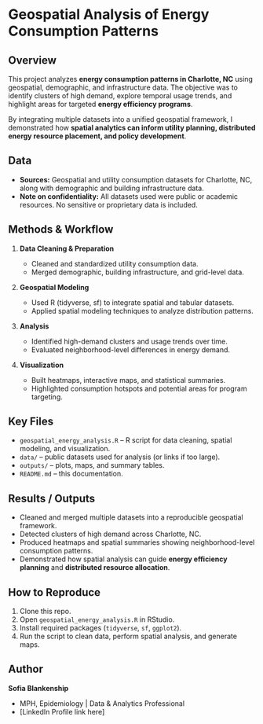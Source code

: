 # Geospatial Analysis of Energy Consumption Patterns  

## Overview  
This project analyzes **energy consumption patterns in Charlotte, NC** using geospatial, demographic, and infrastructure data. The objective was to identify clusters of high demand, explore temporal usage trends, and highlight areas for targeted **energy efficiency programs**.  

By integrating multiple datasets into a unified geospatial framework, I demonstrated how **spatial analytics can inform utility planning, distributed energy resource placement, and policy development**.  

## Data  
- **Sources:** Geospatial and utility consumption datasets for Charlotte, NC, along with demographic and building infrastructure data.  
- **Note on confidentiality:** All datasets used were public or academic resources. No sensitive or proprietary data is included.  

## Methods & Workflow  
1. **Data Cleaning & Preparation**  
   - Cleaned and standardized utility consumption data.  
   - Merged demographic, building infrastructure, and grid-level data.  

2. **Geospatial Modeling**  
   - Used R (tidyverse, sf) to integrate spatial and tabular datasets.  
   - Applied spatial modeling techniques to analyze distribution patterns.  

3. **Analysis**  
   - Identified high-demand clusters and usage trends over time.  
   - Evaluated neighborhood-level differences in energy demand.  

4. **Visualization**  
   - Built heatmaps, interactive maps, and statistical summaries.  
   - Highlighted consumption hotspots and potential areas for program targeting.  

## Key Files  
- `geospatial_energy_analysis.R` – R script for data cleaning, spatial modeling, and visualization.  
- `data/` – public datasets used for analysis (or links if too large).  
- `outputs/` – plots, maps, and summary tables.  
- `README.md` – this documentation.  

## Results / Outputs  
- Cleaned and merged multiple datasets into a reproducible geospatial framework.  
- Detected clusters of high demand across Charlotte, NC.  
- Produced heatmaps and spatial summaries showing neighborhood-level consumption patterns.  
- Demonstrated how spatial analysis can guide **energy efficiency planning** and **distributed resource allocation**.  

## How to Reproduce  
1. Clone this repo.  
2. Open `geospatial_energy_analysis.R` in RStudio.  
3. Install required packages (`tidyverse`, `sf`, `ggplot2`).  
4. Run the script to clean data, perform spatial analysis, and generate maps.  

## Author  
**Sofia Blankenship**  
- MPH, Epidemiology | Data & Analytics Professional  
- [LinkedIn Profile link here]  
